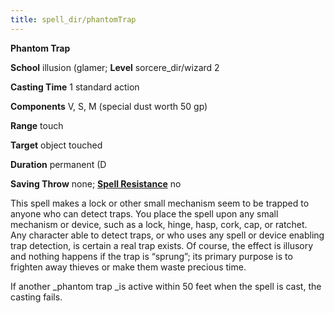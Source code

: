 ```yaml
---
title: spell_dir/phantomTrap
---
```

 **Phantom Trap**

**School** illusion (glamer; **Level** sorcere_dir/wizard 2

**Casting Time** 1 standard action

**Components** V, S, M (special dust worth 50 gp)

**Range** touch

**Target** object touched

**Duration** permanent (D

**Saving Throw** none; **[Spell Resistance](../glossary#_spell-resistance)** no

This spell makes a lock or other small mechanism seem to be trapped to anyone who can detect traps. You place the spell upon any small mechanism or device, such as a lock, hinge, hasp, cork, cap, or ratchet. Any character able to detect traps, or who uses any spell or device enabling trap detection, is certain a real trap exists. Of course, the effect is illusory and nothing happens if the trap is “sprung”; its primary purpose is to frighten away thieves or make them waste precious time.

If another _phantom trap _is active within 50 feet when the spell is cast, the casting fails.

